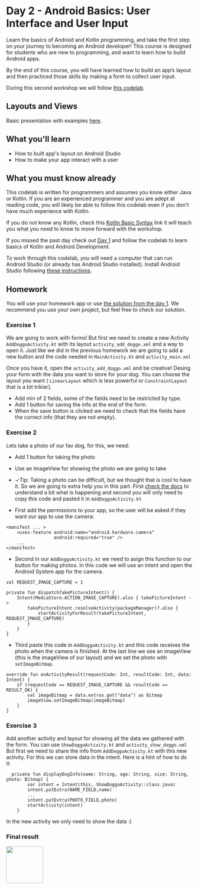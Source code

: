 # Day 2 - Android Basics: User Interface and User Input

Learn the basics of Android and Kotlin programming, and take the first step on your journey to becoming an Android developer! This course is designed for students who are new to programming, and want to learn how to build Android apps. 

By the end of this course, you will have learned how to build an app’s layout and then practiced those skills by making a form to collect user input.

During this second workshop we will follow [this codelab](http://xariti.pandiandcode.com/codelabs/wwcbcn-android-interface-inputs/#0).

## Layouts and Views
Basic presentation with examples [here](https://docs.google.com/presentation/d/1XBFih4uRmscfadhR5d-mVG-ioaOhR9SegWAW4Z30OSI/edit?usp=sharing).

## What you'll learn

- How to built app's layout on Android Studio
- How to make your app interact with a user

## What you must know already

This codelab is written for programmers and assumes you know either Java or Kotlin. If you are an experienced programmer and you are adept at reading code, you will likely be able to follow this codelab even if you don't have much experience with Kotlin.

If you do not know any Kotlin, check this [Kotlin Basic Syntax](https://kotlinlang.org/docs/reference/basic-syntax.html) link it will teach you what you need to know to move forward with the workshop. 

If you missed the past day check out [Day 1](https://github.com/WomenWhoCode/AndroidWorkshops_BCN/blob/master/Day%201%20-%20Kotlin%20Basics/README.md) and follow the codelab to learn basics of Kotlin and Android Development. 

To work through this codelab, you will need a computer that can run Android Studio (or already has Android Studio installed). Install Android Studio following [these instructions](https://github.com/WomenWhoCode/AndroidWorkshops_BCN/blob/master/Installation.md).


## Homework
You will use your homework app or use [the solution from the day 1](https://github.com/WomenWhoCode/AndroidWorkshops_BCN/tree/master/Day%201%20-%20Kotlin%20Basics/DoggoApp). We recommend you use your own project, but feel free to check our solution.

### Exercise 1
We are going to work with forms! But first we need to create a new Activity `AddDoggoActivity.kt` with its layout `activity_add_doggo.xml` and a way to open it.
Just like we did in the previous homework we are going to add a new button and the code needed in `MainActivity.kt` and `activity_main.xml`

Once you have it, open the `activity_add_doggo.xml` and be creative! Desing your form with the data you want to store
for your dog. You can choose the layout you want ( `LinearLayout` which is less powerful or  `ConstraintLayout`  that is a bit trikier).

* Add min of 2 fields, some of the fields need to be restricted by type.
* Add 1 button for saving the info at the end of the form.
* When the save button is clicked we need to check that the fields have the correct info (that they are not empty).


### Exercise 2
Lets take a photo of our fav dog, for this, we need:
* Add 1 button for taking the photo
* Use an ImageView for showing the photo we are going to take
* ✓Tip: Taking a photo can be difficult, but we thought that is cool to have it. So we are going to extra help you in this part. First [check the docs](https://developer.android.com/training/camera/photobasics) to understand a bit what is happening
and second you will only need to copy this code and pasted it in `AddDoggoActivity.kt`

* First add the permissions to your app, so the user will be asked if they want our app to use the camera:
```
<manifest ... >
    <uses-feature android:name="android.hardware.camera"
                  android:required="true" />
    ...
</manifest>
``` 

* Second in our `AddDoggoActivity.kt` we need to asign this function to our button for making photos. In this code we will use an intent and open the Android System app for the camera.

```
val REQUEST_IMAGE_CAPTURE = 1

private fun dispatchTakePictureIntent() {
    Intent(MediaStore.ACTION_IMAGE_CAPTURE).also { takePictureIntent ->
        takePictureIntent.resolveActivity(packageManager)?.also {
            startActivityForResult(takePictureIntent, REQUEST_IMAGE_CAPTURE)
        }
    }
}
``` 

* Third paste this code in  `AddDoggoActivity.kt` and this code receives the photo when the camera is finished. At the last line we see an imageView (this is the imageView of our layout) and we set the photo with `setImageBitmap`.
```
override fun onActivityResult(requestCode: Int, resultCode: Int, data: Intent) {
    if (requestCode == REQUEST_IMAGE_CAPTURE && resultCode == RESULT_OK) {
        val imageBitmap = data.extras.get("data") as Bitmap
        imageView.setImageBitmap(imageBitmap)
    }
}
```

### Exercise 3
Add another activity and layout for showing all the data we gathered with the form. You can use `ShowDoggoActivity.kt` and `activity_show_doggo.xml`
But first we need to share the info from `AddDoggoActivity.kt` with this new activity. For this we can store data in the intent. Here is a hint of how to do it:
```
  private fun displayDogInfo(name: String, age: String, size: String, photo: Bitmap) {
        var intent = Intent(this, ShowDoggoActivity::class.java)
        intent.putExtra(NAME_FIELD,name)
        ...
        intent.putExtra(PHOTO_FIELD,photo)
        startActivity(intent)
    }
 ```
 In the new activity we only need to show the data :) 


### Final result

<img src="https://github.com/WomenWhoCode/AndroidWorkshops_BCN/blob/master/Day%202%20-%20Android%20Basics/form_lesson_2.gif" width="100" />


